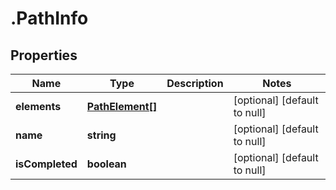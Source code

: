 # .PathInfo

## Properties
Name | Type | Description | Notes
------------ | ------------- | ------------- | -------------
**elements** | [**PathElement[]**](PathElement.md) |  | [optional] [default to null]
**name** | **string** |  | [optional] [default to null]
**isCompleted** | **boolean** |  | [optional] [default to null]


